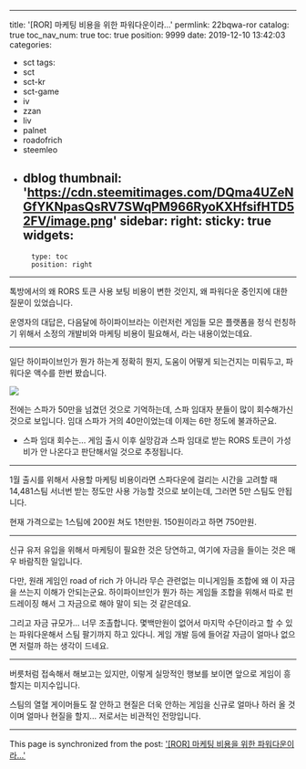 
---
title: '[ROR] 마케팅 비용을 위한 파워다운이라...'
permlink: 22bqwa-ror
catalog: true
toc_nav_num: true
toc: true
position: 9999
date: 2019-12-10 13:42:03
categories:
- sct
tags:
- sct
- sct-kr
- sct-game
- iv
- zzan
- liv
- palnet
- roadofrich
- steemleo
- dblog
thumbnail: 'https://cdn.steemitimages.com/DQma4UZeNGfYKNpasQsRV7SWqPM966RyoKXHfsifHTD52FV/image.png'
sidebar:
    right:
        sticky: true
widgets:
    -
        type: toc
        position: right
---


톡방에서의 왜 RORS  토큰 사용 보팅 비용이 변한 것인지, 왜 파워다운 중인지에 대한 질문이 있었습니다.

운영자의 대답은, 다음달에 하이파이브라는 이런저런 게임들 모은 플랫폼을 정식 런칭하기 위해서 소정의 개발비와 마케팅 비용이 필요해서, 라는 내용이었는데요.

---

일단 하이파이브인가 뭔가 하는게 정확히 뭔지, 도움이 어떻게 되는건지는 미뤄두고, 파워다운 액수를 한번 봤습니다.

![](https://cdn.steemitimages.com/DQma4UZeNGfYKNpasQsRV7SWqPM966RyoKXHfsifHTD52FV/image.png)
<br>

전에는 스파가 50만을 넘겼던 것으로 기억하는데, 스파 임대자 분들이 많이 회수해가신 것으로 보입니다. 임대 스파가 거의 40만이었는데 이제는 6만 정도에 불과하군요.

* 스파 임대 회수는... 게임 출시 이후 실망감과 스파 임대로 받는 RORS 토큰이 가성비가 안 나온다고 판단해서일 것으로 추정됩니다. 

---

1월 출시를 위해서 사용할 마케팅 비용이라면 스파다운에 걸리는 시간을 고려할 때 14,481스팀 서너번 받는 정도만 사용 가능할 것으로 보이는데, 그러면 5만 스팀도 안됩니다. 

현재 가격으로는 1스팀에 200원 쳐도 1천만원. 150원이라고 하면 750만원.

---

신규 유저 유입을 위해서 마케팅이 필요한 것은 당연하고, 여기에 자금을 들이는 것은 매우 바람직한 일입니다.

다만, 원래 게임인 road of rich 가 아니라 무슨 관련없는 미니게임들 조합에 왜 이 자금을 쓰는지 이해가 안되는군요. 하이파이브인가 뭔가 하는 게임들 조합을 위해서 따로 펀드레이징 해서 그 자금으로 해야 말이 되는 것 같은데요.

그리고 자금 규모가... 너무 조촐합니다. 몇백만원이 없어서 마지막 수단이라고 할 수 있는 파워다운해서 스팀 팔기까지 하고 있다니. 게임 개발 등에 들어갈 자금이 얼마나 없으면 저럴까 하는 생각이 드네요.

---

버릇처럼 접속해서 해보고는 있지만, 이렇게 실망적인 행보를 보이면 앞으로 게임이 흥할지는 미지수입니다. 

스팀의 열혈 게이머들도 잘 안하고 현질은 더욱 안하는 게임을 신규로 얼마나 하러 올 것이며 얼마나 현질을 할지... 저로서는 비관적인 전망입니다.

- - -

This page is synchronized from the post: ['[ROR] 마케팅 비용을 위한 파워다운이라...'](https://steemit.com/@glory7/22bqwa-ror)
